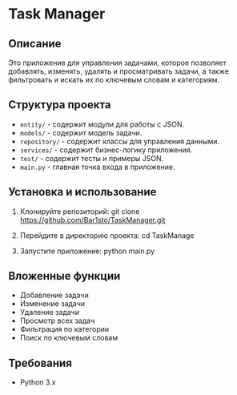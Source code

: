# Task Manager

## Описание
Это приложение для управления задачами, которое позволяет добавлять, изменять, удалять и просматривать задачи, а также фильтровать и искать их по ключевым словам и категориям.

## Структура проекта
- `entity/` - содержит модули для работы с JSON.
- `models/` - содержит модель задачи.
- `repository/` - содержит классы для управления данными.
- `services/` - содержит бизнес-логику приложения.
- `test/` - содержит тесты и примеры JSON.
- `main.py` - главная точка входа в приложение.

## Установка и использование
1. Клонируйте репозиторий: 
   git clone <https://github.com/Bar1sto/TaskManager.git>


2. Перейдите в директорию проекта:
   cd TaskManage


3. Запустите приложение:
   python main.py


## Вложенные функции
- Добавление задачи
- Изменение задачи
- Удаление задачи
- Просмотр всех задач
- Фильтрация по категории
- Поиск по ключевым словам

## Требования
- Python 3.x